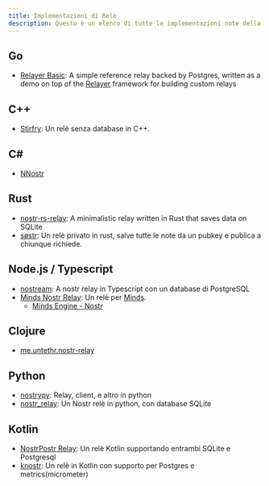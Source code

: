 ```yaml
---
title: Implementazioni di Relè
description: Questo è un elenco di tutte le implementazioni note della specifica relè Nostra. Ne hai bisogno solo se hai intenzione di gestire tu stesso un relè. I relè sono (finora) indipendenti dall'applicazione. Puoi eseguire il tuo o utilizzare una o tutte le istanze pubbliche.
---
```


## Go

-   [Relayer Basic](https://github.com/fiatjaf/relayer/tree/master/examples/basic): A simple reference relay backed by Postgres, written as a demo on top of the [Relayer](https://github.com/fiatjaf/relayer) framework for building custom relays

## C++

-   [Stirfry](https://github.com/hoytech/strfry): Un relè senza database in C++.

## C#

-   [NNostr](https://github.com/Kukks/NNostr)

## Rust

-   [nostr-rs-relay](https://sr.ht/~gheartsfield/nostr-rs-relay/): A minimalistic relay written in Rust that saves data on SQLite
-   [søstr](https://github.com/metasikander/s0str): Un relè privato in rust, salve tutte le note da un pubkey e publica a chiunque richiede.

## Node.js / Typescript

-   [nostream](https://github.com/Cameri/nostream): A nostr relay in Typescript con un database di PostgreSQL
-   [Minds Nostr Relay](https://gitlab.com/minds/infrastructure/nostr-relay): Un relè per [Minds](https://www.minds.com).
    -   [Minds Engine - Nostr](https://gitlab.com/minds/engine/-/tree/master/Core/Nostr)

## Clojure

-   [me.untethr.nostr-relay](https://github.com/atdixon/me.untethr.nostr-relay)

## Python

-   [nostrypy](https://github.com/monty888/nostrpy): Relay, client, e altro in python
-   [nostr_relay](https://code.pobblelabs.org/fossil/nostr_relay/): Un Nostr relè in python, con database SQLite

## Kotlin

-   [NostrPostr Relay](https://github.com/Giszmo/NostrPostr/tree/master/NostrRelay): Un relè Kotlin supportando entrambi SQLite e Postgresql
-   [knostr](https://github.com/lpicanco/knostr): Un relè in Kotlin con supporto per Postgres e metrics(micrometer)
